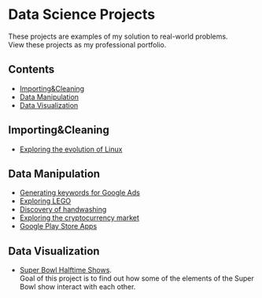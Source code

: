 # Data Science Projects
These projects are examples of my solution to real-world problems.<br>
View these projects as my professional portfolio.

## Contents
- [Importing&Cleaning](#importingcleaning)
- [Data Manipulation](#data-manipulation)
- [Data Visualization](#data-visualization)


## Importing&Cleaning
- [Exploring the evolution of Linux](https://nbviewer.jupyter.org/github/ManoolK/Projects/blob/master/exploring_the_evolution_of_linux.ipynb)

## Data Manipulation
- [Generating keywords for Google Ads](https://nbviewer.jupyter.org/github/ManoolK/Projects/blob/master/generating_keywords_for_google_ads.ipynb)
- [Exploring LEGO](https://nbviewer.jupyter.org/github/ManoolK/Projects/blob/master/exploring_lego.ipynb)
- [Discovery of handwashing](https://nbviewer.jupyter.org/github/ManoolK/Projects/blob/master/discovery_of_handwashing.ipynb)
- [Exploring the cryptocurrency market](https://nbviewer.jupyter.org/github/ManoolK/Projects/blob/master/exploring_the_cryptocurrency_market.ipynb)
- [Google Play Store Apps](https://nbviewer.jupyter.org/github/ManoolK/Projects/blob/master/google_play_store_apps.ipynb)


## Data Visualization
- [Super Bowl Halftime Shows](https://nbviewer.jupyter.org/github/ManoolK/Projects/blob/master/project_superbowl_halftime_shows.ipynb).<br>
Goal of this project is to find out how some of the elements of the Super Bowl show interact with each other.

